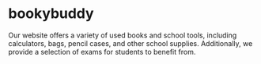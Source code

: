 # bookybuddy
Our website offers a variety of used books and school tools, including calculators, bags, pencil cases, and other school supplies. Additionally, we provide a selection of exams for students to benefit from.
